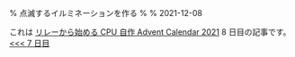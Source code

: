 % 点滅するイルミネーションを作る
%
% 2021-12-08

これは [リレーから始める CPU 自作 Advent Calendar 2021](https://adventar.org/calendars/7052) 8 日目の記事です。[<<< 7 日目](../Day7_Clock/)
